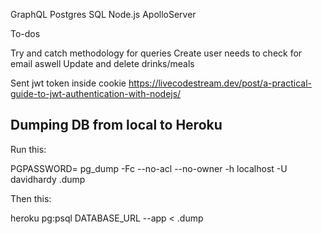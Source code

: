 GraphQL
Postgres
SQL
Node.js
ApolloServer

To-dos

Try and catch methodology for queries
Create user needs to check for email aswell
Update and delete drinks/meals

Sent jwt token inside cookie
https://livecodestream.dev/post/a-practical-guide-to-jwt-authentication-with-nodejs/


## Dumping DB from local to Heroku
Run this: 

PGPASSWORD=<mypassword> pg_dump -Fc --no-acl --no-owner -h localhost -U davidhardy <dbtodump> <dbtodump>.dump

Then this:

heroku pg:psql DATABASE_URL --app <herokuappname> < <dbtodump>.dump